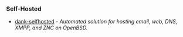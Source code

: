 ### Self-Hosted

- [dank-selfhosted](https://github.com/cullum/dank-selfhosted) - _Automated solution for hosting email, web, DNS, XMPP, and ZNC on OpenBSD._
